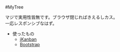#MyTree  
  
マジで実用性皆無です。ブラウザ閉じればきえるしカス。  
一応レスポンシブなはず。
  
  
- 使ったもの  
	- [jKanban](https://github.com/riktar/jkanban)  
	- [Bootstrap](https://getbootstrap.com/)  
